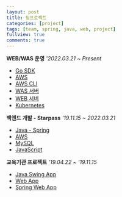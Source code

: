 ```yaml
---
layout: post
title: 팀프로젝트
categories: [project]
tags: [team, spring, java, web, project]
fullview: true
comments: true
---
```


**WEB/WAS 운영** <i>'2022.03.21 ~ Present</i>
- [Go SDK]()
- [AWS]()
- [AWS CLI]()
- [WAS 서버]()
- [WEB 서버]()
- [Kubernetes]()

**백엔드 개발 - Starpass** <i>'19.11.15 ~ 2022.03.21</i>
- [Java - Spring]()
- [AWS]()
- [MySQL]()
- [JavaScript]()

**교육기관 프로젝트** <i>'19.04.22 ~ '19.11.15</i>
- [Java Swing App](food)
- [Web App](parking)
- [Spring Web App](developmental)

